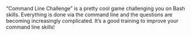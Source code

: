 “Command Line Challenge” is a pretty cool game challenging you on Bash skills. Everything is done via the command line and the questions are becoming increasingly complicated. It’s a good training to improve your command line skills!
